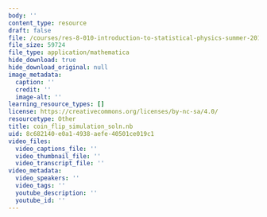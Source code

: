 ```yaml
---
body: ''
content_type: resource
draft: false
file: /courses/res-8-010-introduction-to-statistical-physics-summer-2018/coin_flip_simulation_soln.nb
file_size: 59724
file_type: application/mathematica
hide_download: true
hide_download_original: null
image_metadata:
  caption: ''
  credit: ''
  image-alt: ''
learning_resource_types: []
license: https://creativecommons.org/licenses/by-nc-sa/4.0/
resourcetype: Other
title: coin_flip_simulation_soln.nb
uid: 8c682140-e0a1-4938-aefe-40501ce019c1
video_files:
  video_captions_file: ''
  video_thumbnail_file: ''
  video_transcript_file: ''
video_metadata:
  video_speakers: ''
  video_tags: ''
  youtube_description: ''
  youtube_id: ''
---
```

